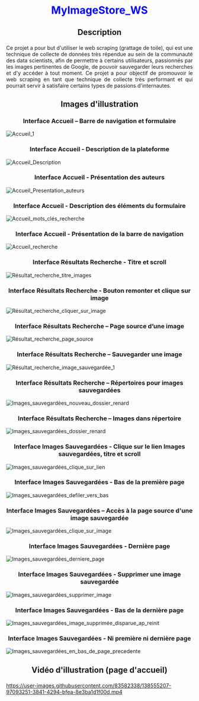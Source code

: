 # <p align="center" style="color:blue">MyImageStore_WS</p>
## <p align="center">Description</p>
<p align="justify">
Ce projet a pour but d'utiliser le web scraping (grattage de toile), qui est une technique de collecte de données très répendue au sein de la communauté des data scientists, afin de permettre à certains utilisateurs, passionnés par les images pertinentes de Google, de pouvoir sauvegarder leurs recherches et d'y accéder à tout moment. Ce projet a pour objectif de promouvoir le web scraping en tant que technique de collecte très performant et qui pourrait servir à satisfaire certains types de passions d'internautes.</p>

## <p align="center">Images d'illustration </p>
### <p align="center">Interface Accueil – Barre de navigation et formulaire</p>
![Accueil_1](https://user-images.githubusercontent.com/83582338/138557989-3913ff38-927a-4ea5-b3ed-f675b7f98686.png)
### <p align="center">Interface Accueil - Description de la plateforme</p>
![Accueil_Description](https://user-images.githubusercontent.com/83582338/138562345-b6947d5f-64a6-4261-87cc-0c46fd934ac1.png)
### <p align="center">Interface Accueil - Présentation des auteurs</p>
![Accueil_Presentation_auteurs](https://user-images.githubusercontent.com/83582338/138562364-524f3871-2bdc-4fe4-8d45-677354f47d9b.png)
### <p align="center">Interface Accueil - Description des éléments du formulaire</p>
![Accueil_mots_clés_recherche](https://user-images.githubusercontent.com/83582338/138562384-f35dcaf0-1e1c-43cb-9167-25285e740e6b.png)
### <p align="center">Interface Accueil - Présentation de la barre de navigation</p>
![Accueil_recherche](https://user-images.githubusercontent.com/83582338/138562403-eb748ec8-c932-482e-b0ae-111a3b0e56c2.png)
### <p align="center">Interface Résultats Recherche - Titre et scroll</p>
![Résultat_recherche_titre_images](https://user-images.githubusercontent.com/83582338/138562433-53246ad7-33a3-454e-ae55-4fee4a4741c6.png)
### <p align="center">Interface Résultats Recherche - Bouton remonter et clique sur image</p>
![Résultat_recherche_cliquer_sur_image](https://user-images.githubusercontent.com/83582338/138562684-6e1d81fc-b872-48f0-9d74-c9846ed78016.png)

### <p align="center">Interface Résultats Recherche – Page source d’une image</p>
![Résultat_recherche_page_source](https://user-images.githubusercontent.com/83582338/138562709-2ca8b34b-e14b-4060-bb45-7ad0722c8729.png)

### <p align="center">Interface Résultats Recherche – Sauvegarder une image</p>
![Résultat_recherche_image_sauvegardée_1](https://user-images.githubusercontent.com/83582338/138562722-581c0440-3c1f-4dab-918b-3d1fba9bcff0.png)

### <p align="center">Interface Résultats Recherche – Répertoires pour images sauvegardées</p>
![Images_sauvegardées_nouveau_dossier_renard](https://user-images.githubusercontent.com/83582338/138562743-a8bb2d57-7535-4230-808d-9b031ca75534.png)

### <p align="center">Interface Résultats Recherche – Images dans répertoire</p>
![Images_sauvegardées_dossier_renard](https://user-images.githubusercontent.com/83582338/138562754-cec48528-b8ee-4434-8ff1-d4b3dca613d8.png)

### <p align="center">Interface Images Sauvegardées - Clique sur le lien Images sauvegardées, titre et scroll</p>
![Images_sauvegardées_clique_sur_lien](https://user-images.githubusercontent.com/83582338/138562762-bbc9ad84-5f5d-4766-b817-0dab224c4506.png)

### <p align="center">Interface Images Sauvegardées - Bas de la première page</p>
![Images_sauvegardées_defiler_vers_bas](https://user-images.githubusercontent.com/83582338/138562774-4f24e86f-1bb8-43b9-8674-5604a74e7a4d.png)

### <p align="center">Interface Images Sauvegardées – Accès à la page source d'une image sauvegardée</p>
![Images_sauvegardées_clique_sur_image](https://user-images.githubusercontent.com/83582338/138562790-bd584e68-b271-4b51-8439-46727f3445aa.png)

### <p align="center">Interface Images Sauvegardées - Dernière page</p>
![Images_sauvegardées_derniere_page](https://user-images.githubusercontent.com/83582338/138562798-318fe8a8-34e6-4be4-9933-35808fcb245c.png)

### <p align="center">Interface Images Sauvegardées - Supprimer une image sauvegardée</p>
![Images_sauvegardées_supprimer_image](https://user-images.githubusercontent.com/83582338/138562807-5d1335d3-68d1-4e26-90da-54d6efc946bf.png)

### <p align="center">Interface Images Sauvegardées - Bas de la dernière page</p>
![Images_sauvegardées_image_supprimée_disparue_ap_reinit](https://user-images.githubusercontent.com/83582338/138562823-dcd149b6-ad38-416b-a6cc-933126062866.png)


### <p align="center">Interface Images Sauvegardées - Ni première ni dernière page</p>
![Images_sauvegardées_en_bas_de_page_precedente](https://user-images.githubusercontent.com/83582338/138562845-1f772802-eb2e-40f8-ae42-42722378bbc4.png)

## <p align="center">Vidéo d'illustration (page d'accueil)</p>





https://user-images.githubusercontent.com/83582338/138555207-97093251-3841-4294-bfea-8e3ba1d1f00d.mp4



